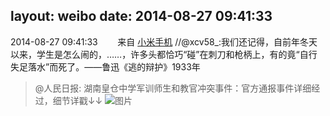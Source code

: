 layout: weibo
date: 2014-08-27 09:41:33
---
<meta name="referrer" content="no-referrer" />

2014-08-27 09:41:33  &nbsp;&nbsp;&nbsp;&nbsp;&nbsp;&nbsp; 来自 <a href="http://app.weibo.com/t/feed/22zMnn" rel="nofollow">小米手机</a>
//@xcv58_:我们还记得，自前年冬天以来，学生是怎么闹的，……，许多头都恰巧“碰”在刺刀和枪柄上，有的竟“自行失足落水”而死了。——鲁迅《逃的辩护》1933年
>  @人民日报: 湖南皇仓中学军训师生和教官冲突事件：官方通报事件详细经过，细节详戳↓↓ ​​​
>  ![图片](https://ww3.sinaimg.cn/large/a716fd45jw1ejqenk5vvqj20c81b9qbn.jpg)
